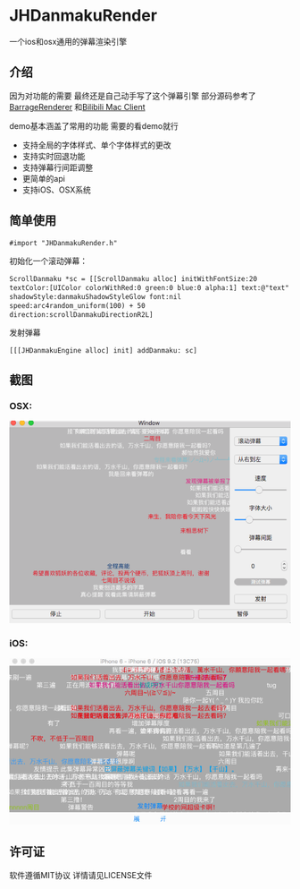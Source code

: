 # JHDanmakuRender

一个ios和osx通用的弹幕渲染引擎


## 介绍
因为对功能的需要 最终还是自己动手写了这个弹幕引擎 部分源码参考了[BarrageRenderer](https://github.com/unash/BarrageRenderer) 和[Bilibili Mac Client](https://github.com/typcn/bilibili-mac-client) 

demo基本涵盖了常用的功能 需要的看demo就行

* 支持全局的字体样式、单个字体样式的更改
* 支持实时回退功能
* 支持弹幕行间距调整
* 更简单的api
* 支持iOS、OSX系统

## 简单使用
```
#import "JHDanmakuRender.h"
```
初始化一个滚动弹幕：
```
ScrollDanmaku *sc = [[ScrollDanmaku alloc] initWithFontSize:20 textColor:[UIColor colorWithRed:0 green:0 blue:0 alpha:1] text:@"text" shadowStyle:danmakuShadowStyleGlow font:nil speed:arc4random_uniform(100) + 50 direction:scrollDanmakuDirectionR2L]
```
发射弹幕
```
[[[JHDanmakuEngine alloc] init] addDanmaku: sc]
```

## 截图
### OSX:
![osx](https://github.com/sunsx9316/JHDanmakuRender/blob/master/snapshot/osx.gif)

### iOS:
![ios](https://github.com/sunsx9316/JHDanmakuRender/blob/master/snapshot/ios.gif)

## 许可证
软件遵循MIT协议 详情请见LICENSE文件
